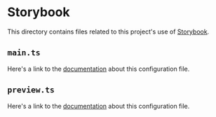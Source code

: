 # Storybook

This directory contains files related to this project's use of 
[Storybook](https://storybook.js.org/docs/get-started/why-storybook).

## `main.ts`

Here's a link to the [documentation](https://storybook.js.org/docs/api/main-config#mainjs-or-maints) about this configuration file.

## `preview.ts`

Here's a link to the [documentation](https://storybook.js.org/docs/configure#configure-story-rendering) about this configuration file.
